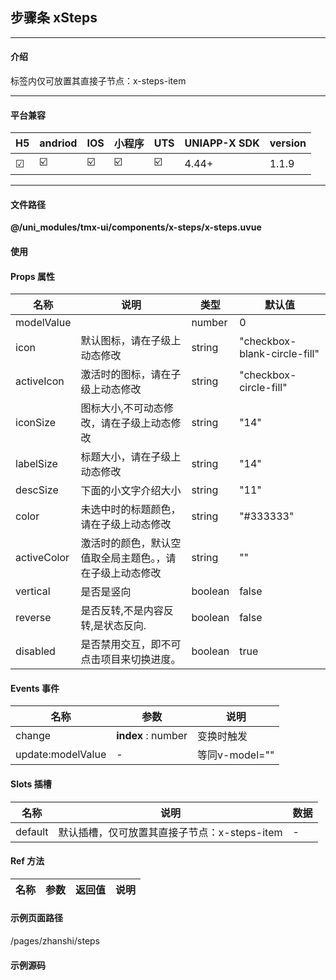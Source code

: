 
## 步骤条 xSteps

***

#### 介绍

标签内仅可放置其直接子节点：x-steps-item

***

#### 平台兼容

| H5 | andriod | IOS | 小程序 | UTS | UNIAPP-X SDK | version |
| --- | --- | --- | --- | --- | --- | --- |
| ☑ | ☑️ | ☑️ | ☑️ | ☑️ | 4.44+ | 1.1.9 |

***

#### 文件路径

**@/uni_modules/tmx-ui/components/x-steps/x-steps.uvue**

#### 使用

<x-steps></x-steps>

#### Props 属性

| 名称 | 说明 | 类型 | 默认值 |
| ------ | ---- | ---- | ---- |
| modelValue |  | number | 0 |
| icon | 默认图标，请在子级上动态修改 | string | "checkbox-blank-circle-fill" |
| activeIcon | 激活时的图标，请在子级上动态修改 | string | "checkbox-circle-fill" |
| iconSize | 图标大小,不可动态修改，请在子级上动态修改 | string | "14" |
| labelSize | 标题大小，请在子级上动态修改 | string | "14" |
| descSize | 下面的小文字介绍大小 | string | "11" |
| color | 未选中时的标题颜色，请在子级上动态修改 | string | "#333333" |
| activeColor | 激活时的颜色，默认空值取全局主题色。，请在子级上动态修改 | string | "" |
| vertical | 是否是竖向 | boolean | false |
| reverse | 是否反转,不是内容反转,是状态反向. | boolean | false |
| disabled | 是否禁用交互，即不可点击项目来切换进度。 | boolean | true |



#### Events 事件

| 名称 | 参数 | 说明 |
| ------ | ---- | ---- |
| change | **index** : number | 变换时触发 |
| update:modelValue | - | 等同v-model="" |


#### Slots 插槽

| 名称 | 说明 | 数据 |
| ------ | ---- | ---- |
| default | 默认插槽，仅可放置其直接子节点：x-steps-item | - |


#### Ref 方法

| 名称 | 参数 | 返回值 | 说明 |
| ------ | ---- | ---- | ---- |


#### 示例页面路径

/pages/zhanshi/steps

#### 示例源码

<template>
	<!-- #ifdef APP -->
	<scroll-view style="flex:1">
	<!-- #endif -->
	<!-- #ifdef MP-WEIXIN -->
	<page-meta :page-style="`background-color:${xThemeConfigBgColor}`">
		<navigation-bar :background-color="xThemeConfigNavBgColor" :front-color="xThemeConfigNavFontColor"></navigation-bar>
	</page-meta>
	<!-- #endif -->

		<x-sheet>
			<x-text font-size="18" class=" text-weight-b mb-8">步骤条 Steps</x-text>
			<x-text color="#999999" >可统一通过父级定制样式，也可单独通过子组件StepsItem来设置，灵活度高。统一设置时，样式不可变，原因在于Uniapp
				x目前暂不能传递可变值</x-text>
		</x-sheet>

		<x-sheet :padding="['0','12']">
			<x-steps :model-value="2">
				<x-steps-item desc="昨天付的" label="已付钱"></x-steps-item>
				<x-steps-item desc="还不错" label="快递准备"></x-steps-item>
				<x-steps-item desc="出题表" label="已送货"></x-steps-item>
				<x-steps-item desc="2023年3月24" label="已签收"></x-steps-item>
				<x-steps-item desc="2023年1月10" label="已签收"></x-steps-item>
			</x-steps>
		</x-sheet>
		<x-sheet>
			<x-text font-size="18" class=" text-weight-b ">可交互，点击项目触发切换</x-text>
		</x-sheet>
		<x-sheet :padding="['0','12']">
			<x-steps v-model="setp" icon="checkbox-blank-circle-line" active-color="error"
				active-icon="radio-button-fill" :disabled="false">
				<x-steps-item desc="一般般" label="已付钱"></x-steps-item>
				<x-steps-item desc="还不错" label="快递准备"></x-steps-item>
				<x-steps-item desc="出题表" label="已送货"></x-steps-item>
				<x-steps-item desc="2023年3月24" label="已签收"></x-steps-item>
			</x-steps>
		</x-sheet>
		<x-sheet>
			<x-text font-size="18" class=" text-weight-b ">竖向</x-text>
		</x-sheet>
		<x-sheet :padding="['0','12']">
			<x-steps :model-value="1" :vertical="true">
				<x-steps-item desc="错哦 新专辑要开始制作了" label="我是Jay"></x-steps-item>
				<x-steps-item label="2023新专辑"></x-steps-item>
				<x-steps-item label="呃!" desc="tmui4.0就是好用"></x-steps-item>
				<x-steps-item label="2023新专辑要开始制作了哇"></x-steps-item>
				
			</x-steps>
		</x-sheet>

		<x-sheet>
			<x-text font-size="18" class=" text-weight-b ">插槽定义</x-text>
		</x-sheet>
		<x-sheet :padding="['0','12']">
			<x-steps>
				<x-steps-item desc="哎呦~不错哦" label="我是Jay"></x-steps-item>
				<x-steps-item>
					<template v-slot:default="active">
						<x-sheet color="primary" :margin="['0']" :padding="['10']">
							<text class="text-size-m text-white">自定插槽</text>
						</x-sheet>
					</template>
				</x-steps-item>
				<x-steps-item label="2023新专辑要开始制作了哇"></x-steps-item>
			</x-steps>
		</x-sheet>

	<view style="height:80px"></view>
	<!-- #ifdef APP -->
	</scroll-view>
	<!-- #endif -->
</template>

<script>
	export default {
		data() {
			return {
				setp:2
			};
		}
	}
</script>

<style lang="scss">

</style>
		
